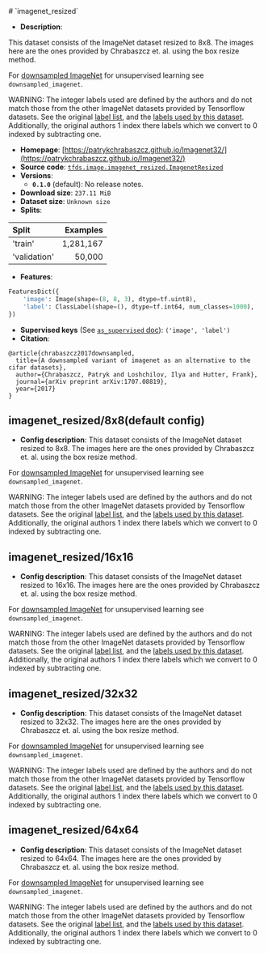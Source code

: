 <div itemscope itemtype="http://schema.org/Dataset">
  <div itemscope itemprop="includedInDataCatalog" itemtype="http://schema.org/DataCatalog">
    <meta itemprop="name" content="TensorFlow Datasets" />
  </div>
  <meta itemprop="name" content="imagenet_resized" />
  <meta itemprop="description" content="This dataset consists of the ImageNet dataset resized to 8x8.&#10;The images here are the ones provided by Chrabaszcz et. al. using the box resize method.&#10;&#10;For [downsampled ImageNet](http://image-net.org/small/download.php) for unsupervised learning see `downsampled_imagenet`.&#10;&#10;WARNING: The integer labels used are defined by the authors and do not match&#10;those from the other ImageNet datasets provided by Tensorflow datasets.&#10;See the original [label list](https://github.com/PatrykChrabaszcz/Imagenet32_Scripts/blob/master/map_clsloc.txt),&#10;and the [labels used by this dataset](https://github.com/tensorflow/datasets/blob/master/tensorflow_datasets/image/imagenet_resized_labels.txt).&#10;Additionally, the original authors 1 index there labels which we convert to&#10;0 indexed by subtracting one.&#10;&#10;&#10;To use this dataset:&#10;&#10;```python&#10;import tensorflow_datasets as tfds&#10;&#10;ds = tfds.load(&#x27;imagenet_resized&#x27;, split=&#x27;train&#x27;)&#10;for ex in ds.take(4):&#10;  print(ex)&#10;```&#10;&#10;See [the guide](https://www.tensorflow.org/datasets/overview) for more&#10;informations on [tensorflow_datasets](https://www.tensorflow.org/datasets).&#10;&#10;" />
  <meta itemprop="url" content="https://www.tensorflow.org/datasets/catalog/imagenet_resized" />
  <meta itemprop="sameAs" content="https://patrykchrabaszcz.github.io/Imagenet32/" />
  <meta itemprop="citation" content="@article{chrabaszcz2017downsampled,&#10;  title={A downsampled variant of imagenet as an alternative to the cifar datasets},&#10;  author={Chrabaszcz, Patryk and Loshchilov, Ilya and Hutter, Frank},&#10;  journal={arXiv preprint arXiv:1707.08819},&#10;  year={2017}&#10;}&#10;" />
</div>
# `imagenet_resized`

*   **Description**:

This dataset consists of the ImageNet dataset resized to 8x8. The images here
are the ones provided by Chrabaszcz et. al. using the box resize method.

For [downsampled ImageNet](http://image-net.org/small/download.php) for
unsupervised learning see `downsampled_imagenet`.

WARNING: The integer labels used are defined by the authors and do not match
those from the other ImageNet datasets provided by Tensorflow datasets. See the
original
[label list](https://github.com/PatrykChrabaszcz/Imagenet32_Scripts/blob/master/map_clsloc.txt),
and the
[labels used by this dataset](https://github.com/tensorflow/datasets/blob/master/tensorflow_datasets/image/imagenet_resized_labels.txt).
Additionally, the original authors 1 index there labels which we convert to 0
indexed by subtracting one.

*   **Homepage**:
    [https://patrykchrabaszcz.github.io/Imagenet32/](https://patrykchrabaszcz.github.io/Imagenet32/)
*   **Source code**:
    [`tfds.image.imagenet_resized.ImagenetResized`](https://github.com/tensorflow/datasets/tree/master/tensorflow_datasets/image/imagenet_resized.py)
*   **Versions**:
    *   **`0.1.0`** (default): No release notes.
*   **Download size**: `237.11 MiB`
*   **Dataset size**: `Unknown size`
*   **Splits**:

Split        | Examples
:----------- | --------:
'train'      | 1,281,167
'validation' | 50,000

*   **Features**:

```python
FeaturesDict({
    'image': Image(shape=(8, 8, 3), dtype=tf.uint8),
    'label': ClassLabel(shape=(), dtype=tf.int64, num_classes=1000),
})
```

*   **Supervised keys** (See
    [`as_supervised` doc](https://www.tensorflow.org/datasets/api_docs/python/tfds/load)):
    `('image', 'label')`
*   **Citation**:

```
@article{chrabaszcz2017downsampled,
  title={A downsampled variant of imagenet as an alternative to the cifar datasets},
  author={Chrabaszcz, Patryk and Loshchilov, Ilya and Hutter, Frank},
  journal={arXiv preprint arXiv:1707.08819},
  year={2017}
}
```

## imagenet_resized/8x8(default config)

*   **Config description**: This dataset consists of the ImageNet dataset
    resized to 8x8. The images here are the ones provided by Chrabaszcz et. al.
    using the box resize method.

For [downsampled ImageNet](http://image-net.org/small/download.php) for
unsupervised learning see `downsampled_imagenet`.

WARNING: The integer labels used are defined by the authors and do not match
those from the other ImageNet datasets provided by Tensorflow datasets. See the
original
[label list](https://github.com/PatrykChrabaszcz/Imagenet32_Scripts/blob/master/map_clsloc.txt),
and the
[labels used by this dataset](https://github.com/tensorflow/datasets/blob/master/tensorflow_datasets/image/imagenet_resized_labels.txt).
Additionally, the original authors 1 index there labels which we convert to 0
indexed by subtracting one.

## imagenet_resized/16x16

*   **Config description**: This dataset consists of the ImageNet dataset
    resized to 16x16. The images here are the ones provided by Chrabaszcz et.
    al. using the box resize method.

For [downsampled ImageNet](http://image-net.org/small/download.php) for
unsupervised learning see `downsampled_imagenet`.

WARNING: The integer labels used are defined by the authors and do not match
those from the other ImageNet datasets provided by Tensorflow datasets. See the
original
[label list](https://github.com/PatrykChrabaszcz/Imagenet32_Scripts/blob/master/map_clsloc.txt),
and the
[labels used by this dataset](https://github.com/tensorflow/datasets/blob/master/tensorflow_datasets/image/imagenet_resized_labels.txt).
Additionally, the original authors 1 index there labels which we convert to 0
indexed by subtracting one.

## imagenet_resized/32x32

*   **Config description**: This dataset consists of the ImageNet dataset
    resized to 32x32. The images here are the ones provided by Chrabaszcz et.
    al. using the box resize method.

For [downsampled ImageNet](http://image-net.org/small/download.php) for
unsupervised learning see `downsampled_imagenet`.

WARNING: The integer labels used are defined by the authors and do not match
those from the other ImageNet datasets provided by Tensorflow datasets. See the
original
[label list](https://github.com/PatrykChrabaszcz/Imagenet32_Scripts/blob/master/map_clsloc.txt),
and the
[labels used by this dataset](https://github.com/tensorflow/datasets/blob/master/tensorflow_datasets/image/imagenet_resized_labels.txt).
Additionally, the original authors 1 index there labels which we convert to 0
indexed by subtracting one.

## imagenet_resized/64x64

*   **Config description**: This dataset consists of the ImageNet dataset
    resized to 64x64. The images here are the ones provided by Chrabaszcz et.
    al. using the box resize method.

For [downsampled ImageNet](http://image-net.org/small/download.php) for
unsupervised learning see `downsampled_imagenet`.

WARNING: The integer labels used are defined by the authors and do not match
those from the other ImageNet datasets provided by Tensorflow datasets. See the
original
[label list](https://github.com/PatrykChrabaszcz/Imagenet32_Scripts/blob/master/map_clsloc.txt),
and the
[labels used by this dataset](https://github.com/tensorflow/datasets/blob/master/tensorflow_datasets/image/imagenet_resized_labels.txt).
Additionally, the original authors 1 index there labels which we convert to 0
indexed by subtracting one.

